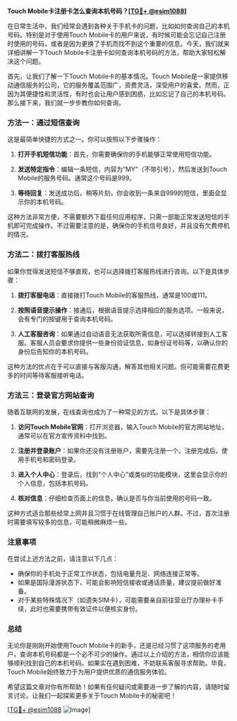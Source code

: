 **Touch Mobile卡注册卡怎么查询本机号码？[[TG💪+ @esim1088](https://t.me/s/esim1088)]**

在日常生活中，我们经常会遇到各种关于手机卡的问题，比如如何查询自己的本机号码。特别是对于使用Touch Mobile卡的用户来说，有时候可能会忘记自己注册时使用的号码，或者是因为更换了手机而找不到这个重要的信息。今天，我们就来详细讲解一下Touch Mobile卡注册卡如何查询本机号码的方法，帮助大家轻松解决这个问题。

首先，让我们了解一下Touch Mobile卡的基本情况。Touch Mobile是一家提供移动通信服务的公司，它的服务覆盖范围广，资费灵活，深受用户的喜爱。然而，正因为其便捷性和灵活性，有时也会让用户感到困惑，比如忘记了自己的本机号码。那么接下来，我们就一步步教你如何查询。

### 方法一：通过短信查询

这是最简单快捷的方式之一。你可以按照以下步骤操作：

1. **打开手机短信功能**：首先，你需要确保你的手机能够正常使用短信功能。
   
2. **发送特定指令**：编辑一条短信，内容为“MY”（不带引号），然后发送到Touch Mobile的服务号码。通常这个号码是999。

3. **等待回复**：发送成功后，稍等片刻，你会收到一条来自999的短信，里面会显示你的本机号码。

这种方法非常方便，不需要额外下载任何应用程序，只需一部能正常发送短信的手机即可完成操作。不过需要注意的是，确保你的手机信号良好，并且没有欠费停机的情况。

### 方法二：拨打客服热线

如果你觉得发送短信不够直观，也可以选择拨打客服热线进行咨询。以下是具体步骤：

1. **拨打客服电话**：直接拨打Touch Mobile的客服热线，通常是100或111。

2. **按照语音提示操作**：接通后，根据语音提示选择相应的服务选项。一般来说，会有专门的按键用于查询本机号码。

3. **人工客服咨询**：如果通过自动语音无法获取所需信息，可以选择转接到人工客服。客服人员会要求你提供一些身份验证信息，如身份证号码等，以确认你的身份后告知你的本机号码。

这种方法的优点在于可以直接与客服沟通，解答其他相关问题。但可能需要花费更多的时间等待客服接听电话。

### 方法三：登录官方网站查询

随着互联网的发展，在线查询也成为了一种常见的方式。以下是具体步骤：

1. **访问Touch Mobile官网**：打开浏览器，输入Touch Mobile的官方网站地址，通常可以在官方宣传资料中找到。

2. **注册并登录账户**：如果你还没有注册账户，需要先注册一个。注册完成后，使用手机号和密码登录。

3. **进入个人中心**：登录后，找到“个人中心”或类似的功能模块，这里会显示你的个人信息，包括本机号码。

4. **核对信息**：仔细检查页面上的信息，确认是否与你当前使用的号码一致。

这种方式适合那些经常上网并且习惯于在线管理自己账户的人群。不过，首次注册时需要填写较多的信息，可能稍微麻烦一些。

### 注意事项

在尝试上述方法之前，请注意以下几点：

- 确保你的手机处于正常工作状态，包括电量充足、网络连接正常等。
- 如果是国际漫游状态下，可能会影响短信接收或通话质量，建议提前做好准备。
- 对于某些特殊情况下（如遗失SIM卡），可能需要亲自前往营业厅办理补卡手续，此时也需要携带有效证件以便核实身份。

### 总结

无论你是刚刚开始使用Touch Mobile卡的新手，还是已经习惯了这项服务的老用户，查询本机号码都是一个必不可少的操作。通过以上介绍的方法，相信你应该能够顺利找到自己的本机号码。如果实在遇到困难，不妨联系客服寻求帮助。毕竟，Touch Mobile始终致力于为用户提供优质的通信服务体验。

希望这篇文章对你有所帮助！如果有任何疑问或需要进一步了解的内容，请随时留言讨论。让我们一起探索更多关于Touch Mobile卡的秘密吧！

[[TG💪+ @esim1088](https://t.me/s/esim1088) ![Image](https://i.postimg.cc/4NQfJmqS/Snipaste-2025-05-13-00-14-12.png)]